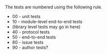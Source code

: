 The tests are numbered using the following rule.

- 00 - unit tests
- 10 - module-level end-to-end tests
- (library level tests may go in here)
- 40 - protocol tests
- 50 - end-to-end tests
- 80 - issue tests
- 90 - author tests?
